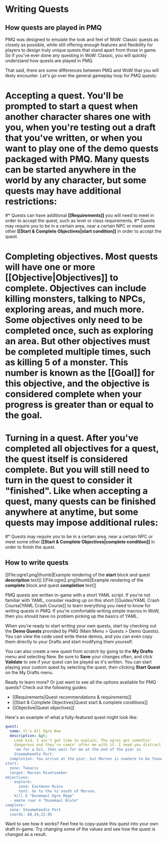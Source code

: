# Writing Quests

## How quests are played in PMQ

PMQ was designed to emulate the look and feel of WoW: Classic quests as closely as possible, while still offering enough features and flexibility for players to design truly unique quests that stand apart from those in game. So if you've ever done any questing in WoW: Classic, you will quickly understand how quests are played in PMQ.

That said, there are some differences between PMQ and WoW that you will likely encounter. Let's go over the general gameplay loop for PMQ quests:

# **Accepting a quest.** You'll be prompted to start a quest when another character shares one with you, when you're testing out a draft that you've written, or when you want to play one of the demo quests packaged with PMQ. Many quests can be started anywhere in the world by any character, but some quests may have additional restrictions:
#* Quests can have additional **[[Requirements]]** you will need to meet in order to accept the quest, such as level or class requirements.
#* Quests may require you to be in a certain area, near a certain NPC or meet some other **[[Start &amp; Complete Objectives|start condition]]** in order to accept the quest.
# **Completing objectives.** Most quests will have one or more **[[Objective|Objectives]]** to complete. Objectives can include killing monsters, talking to NPCs, exploring areas, and much more. Some objectives only need to be completed once, such as exploring an area. But other objectives must be completed multiple times, such as killing 5 of a monster. This number is known as the **[[Goal]]** for this objective, and the objective is considered complete when your **progress** is greater than or equal to the goal.
# **Turning in a quest.** After you've completed all objectives for a quest, the quest itself is considered complete. But you will still need to turn in the quest to consider it "finished". Like when accepting a quest, many quests can be finished anywhere at anytime, but some quests may impose additional rules:
#* Quests may require you to be in a certain area, near a certain NPC or meet some other **[[Start &amp; Complete Objectives|complete condition]]** in order to finish the quest.

## How to write quests

[[File:ogre1.png|thumb|Example rendering of the **start** block and quest **description** text]]
[[File:ogre2.png|thumb|Example rendering of the **complete** block and quest **completion** text]]

PMQ quests are written in-game with a short YAML script. If you're not familiar with YAML, consider reading up on this short [[Guides/YAML Crash Course|YAML Crash Course]] to learn everything you need to know for writing quests in PMQ. If you're comfortable writing simple macros in WoW, then you should have no problem picking up the basics of YAML.

When you're ready to start writing your own quests, start by checking out the **Demo Quests** provided by PMQ (Main Menu &gt; Quests &gt; Demo Quests). You can view the code used write these demos, and you can even copy them directly to your Drafts and start modifying them yourself.

You can also create a new quest from scratch by going to the **My Drafts** menu and selecting New. Be sure to **Save** your changes often, and click **Validate** to see if your quest can be played as it's written. You can start playing your custom quest by selecting the quest, then clicking **Start Quest** on the My Drafts menu.

Ready to learn more? Or just want to see all the options available for PMQ quests? Check out the following guides:

* [[Requirements|Quest recommendations &amp; requirements]]
* [[Start &amp; Complete Objectives|Quest start &amp; complete conditions]]
* [[Objective|Quest objectives]]

Here's an example of what a fully-featured quest might look like:

```yaml
quest:
  name: It's All Ogre Now
  description: &gt;
    Look kid, I ain't got time to explain. The ogres got somethin'
    dangerous and they're comin' after me with it. I need you distract
    'em for a bit, then wait for me at the end of the pier in
    Steamwheedle Port.
  completion: You arrive at the pier, but Marvon is nowhere to be found.
start:
  zone: Tanaris
  target: Marvon Rivetseeker
objectives:
  - explore:
      zone: Eastmoon Ruins
      text: Go to the %z south of Marvon.
  - kill 6 "Dunemaul Ogre Mage"
  - emote roar 4 "Dunemaul Brute"
complete:
  zone: Steamwheedle Port
  coords: 68.24,22.95
```

Want to see how it works? Feel free to copy-paste this quest into your own draft in-game. Try changing some of the values and see how the quest is changed as a result.</text>
